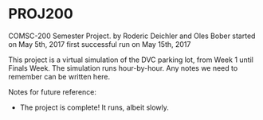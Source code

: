 # PROJ200
COMSC-200 Semester Project.
by Roderic Deichler and Oles Bober
started on May 5th, 2017
first successful run on May 15th, 2017

This project is a virtual simulation of the DVC parking lot, from Week 1 until Finals Week.
The simulation runs hour-by-hour.
Any notes we need to remember can be written here.

Notes for future reference:
- The project is complete! It runs, albeit slowly.
